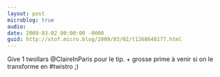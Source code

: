 ```yaml
---
layout: post
microblog: true
audio: 
date: 2009-03-02 00:00:00 -0000
guid: http://xtof.micro.blog/2009/03/02/t1268648177.html
---
```

Give 1 twollars @ClaireInParis pour le tip. + grosse prime à venir si on le transforme en #twistro ;)
